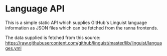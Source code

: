 # Language API

This is a simple static API which supplies GitHub's Linguist language information as JSON files which can be fetched from the ranna frontends.

The data supplied is fetched from this source:  
https://raw.githubusercontent.com/github/linguist/master/lib/linguist/languages.yml